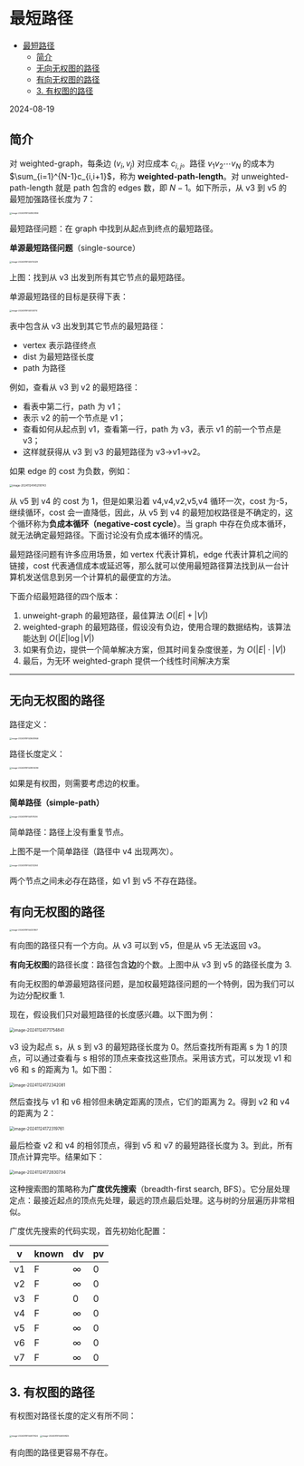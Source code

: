 # 最短路径

- [最短路径](#最短路径)
  - [简介](#简介)
  - [无向无权图的路径](#无向无权图的路径)
  - [有向无权图的路径](#有向无权图的路径)
  - [3. 有权图的路径](#3-有权图的路径)

2024-08-19

## 简介

对 weighted-graph，每条边 $(v_i, v_j)$ 对应成本 $c_{i,j}$。路径 $v_1v_2\cdots v_N$ 的成本为 $\sum_{i=1}^{N-1}c_{i,i+1}$，称为 **weighted-path-length**。对 unweighted-path-length 就是 path 包含的 edges 数，即 $N-1$。如下所示，从 v3 到 v5 的最短加强路径长度为 7：

<img src="./images/image-20240819144843856.png" alt="image-20240819144843856" style="zoom: 25%;" />

最短路径问题：在 graph 中找到从起点到终点的最短路径。

**单源最短路径问题**（single-source）

<img src="./images/image-20240819145015329.png" alt="image-20240819145015329" style="zoom: 25%;" />

上图：找到从 v3 出发到所有其它节点的最短路径。

单源最短路径的目标是获得下表：

<img src="./images/image-20240819145145174.png" alt="image-20240819145145174" style="zoom: 25%;" />

表中包含从 v3 出发到其它节点的最短路径：

- vertex 表示路径终点
- dist 为最短路径长度
- path 为路径

例如，查看从 v3 到 v2 的最短路径：

- 看表中第二行，path 为 v1；
- 表示 v2 的前一个节点是 v1；
- 查看如何从起点到 v1，查看第一行，path 为 v3，表示 v1 的前一个节点是 v3；
- 这样就获得从 v3 到 v3 的最短路径为 v3->v1->v2。

如果 edge 的 cost 为负数，例如：

<img src="./images/image-20241124145218743.png" alt="image-20241124145218743" style="zoom: 33%;" />

从 v5 到 v4 的 cost 为 1，但是如果沿着 v4,v4,v2,v5,v4 循环一次，cost 为-5，继续循环，cost 会一直降低，因此，从 v5 到 v4 的最短加权路径是不确定的，这个循环称为**负成本循环（negative-cost cycle）**。当 graph 中存在负成本循环，就无法确定最短路径。下面讨论没有负成本循环的情况。

最短路径问题有许多应用场景，如 vertex 代表计算机，edge 代表计算机之间的链接，cost 代表通信成本或延迟等，那么就可以使用最短路径算法找到从一台计算机发送信息到另一个计算机的最便宜的方法。

下面介绍最短路径的四个版本：

1. unweight-graph 的最短路径，最佳算法 $O(|E|+|V|)$
2. weighted-graph 的最短路径，假设没有负边，使用合理的数据结构，该算法能达到 $O(|E|\log|V|)$
3. 如果有负边，提供一个简单解决方案，但其时间复杂度很差，为 $O(|E|\cdot |V|)$
4. 最后，为无环 weighted-graph 提供一个线性时间解决方案

***

## 无向无权图的路径

路径定义：

<img src="./images/image-20240819143648946.png" alt="image-20240819143648946" style="zoom: 25%;" />

路径长度定义：

<img src="./images/image-20240819143909296.png" alt="image-20240819143909296" style="zoom: 25%;" />

如果是有权图，则需要考虑边的权重。

**简单路径（simple-path）**

<img src="./images/image-20240819144101536.png" alt="image-20240819144101536" style="zoom: 25%;" />

简单路径：路径上没有重复节点。

上图不是一个简单路径（路径中 v4 出现两次）。

<img src="./images/image-20240819144212264.png" alt="image-20240819144212264" style="zoom: 25%;" />

两个节点之间未必存在路径，如 v1 到 v5 不存在路径。

## 有向无权图的路径

<img src="./images/image-20240819144321807.png" alt="image-20240819144321807" style="zoom: 25%;" />

有向图的路径只有一个方向。从 v3 可以到 v5，但是从 v5 无法返回 v3。

**有向无权图**的路径长度：路径包含**边**的个数。上图中从 v3 到 v5 的路径长度为 3.

有向无权图的单源最短路径问题，是加权最短路径问题的一个特例，因为我们可以为边分配权重 1.

现在，假设我们只对最短路径的长度感兴趣。以下图为例：

<img src="./images/image-20241124171754841.png" alt="image-20241124171754841" style="zoom: 50%;" />

v3 设为起点 s，从 s 到 v3 的最短路径长度为 0。然后查找所有距离 s 为 1 的顶点，可以通过查看与 s 相邻的顶点来查找这些顶点。采用该方式，可以发现 v1 和 v6 和 s 的距离为 1。如下图：

<img src="./images/image-20241124172342081.png" alt="image-20241124172342081" style="zoom:50%;" />

然后查找与 v1 和 v6 相邻但未确定距离的顶点，它们的距离为 2。得到 v2 和 v4 的距离为 2：

<img src="./images/image-20241124172319761.png" alt="image-20241124172319761" style="zoom:50%;" />

最后检查 v2 和 v4 的相邻顶点，得到 v5 和 v7 的最短路径长度为 3。到此，所有顶点计算完毕。结果如下：

<img src="./images/image-20241124172830734.png" alt="image-20241124172830734" style="zoom:50%;" />

这种搜索图的策略称为**广度优先搜索**（breadth-first search, BFS）。它分层处理定点：最接近起点的顶点先处理，最远的顶点最后处理。这与树的分层遍历非常相似。

广度优先搜索的代码实现，首先初始化配置：

| v    | known | dv   | pv   |
| ---- | ----- | ---- | ---- |
| v1   | F     | ∞    | 0    |
| v2   | F     | ∞    | 0    |
| v3   | F     | 0    | 0    |
| v4   | F     | ∞    | 0    |
| v5   | F     | ∞    | 0    |
| v6   | F     | ∞    | 0    |
| v7   | F     | ∞    | 0    |



## 3. 有权图的路径

有权图对路径长度的定义有所不同：

<img src="./images/image-20240819144617624.png" alt="image-20240819144617624" style="zoom: 25%;" />

<img src="./images/image-20240819144659825.png" alt="image-20240819144659825" style="zoom: 25%;" />

有向图的路径更容易不存在。
